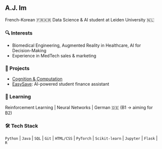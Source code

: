 ## A.J. Im

French-Korean 🇫🇷🇰🇷 Data Science & AI student at Leiden University 🇳🇱

### 🔍 Interests
- Biomedical Engineering, Augmented Reality in Healthcare, AI for Decision-Making  
- Experience in MedTech sales & marketing

### 🚀 Projects
- [Cognition & Computation](https://github.com/joonhaim/Cognition-and-Computation)  
- [EasySave](https://github.com/joonhaim/EasySave): AI-powered student finance assistant

### 🌱 Learning
Reinforcement Learning | Neural Networks | German 🇩🇪 (B1 → aiming for B2)

### 🛠 Tech Stack
`Python` | `Java` | `SQL` | `Git` | `HTML/CSS` | `PyTorch` | `Scikit-learn` | `Jupyter` | `Flask` | `R`
